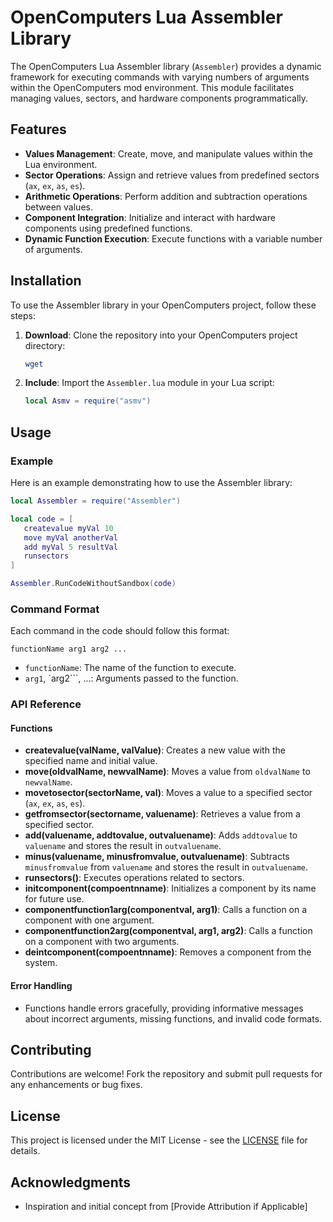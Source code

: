 # OpenComputers Lua Assembler Library

The OpenComputers Lua Assembler library (`Assembler`) provides a dynamic framework for executing commands with varying numbers of arguments within the OpenComputers mod environment. This module facilitates managing values, sectors, and hardware components programmatically.

## Features

- **Values Management**: Create, move, and manipulate values within the Lua environment.
- **Sector Operations**: Assign and retrieve values from predefined sectors (`ax`, `ex`, `as`, `es`).
- **Arithmetic Operations**: Perform addition and subtraction operations between values.
- **Component Integration**: Initialize and interact with hardware components using predefined functions.
- **Dynamic Function Execution**: Execute functions with a variable number of arguments.

## Installation

To use the Assembler library in your OpenComputers project, follow these steps:

1. **Download**: Clone the repository into your OpenComputers project directory:
   ```sh
   wget 
   ```

2. **Include**: Import the `Assembler.lua` module in your Lua script:
   ```lua
   local Asmv = require("asmv")
   ```

## Usage

### Example

Here is an example demonstrating how to use the Assembler library:

```lua
local Assembler = require("Assembler")

local code = [
   createvalue myVal 10
   move myVal anotherVal
   add myVal 5 resultVal
   runsectors
]

Assembler.RunCodeWithoutSandbox(code)
```

### Command Format

Each command in the code should follow this format:

```functionName arg1 arg2 ...```

- ```functionName```: The name of the function to execute.
- ```arg1```, `arg2```, ...: Arguments passed to the function.

### API Reference

#### Functions

- **createvalue(valName, valValue)**: Creates a new value with the specified name and initial value.
- **move(oldvalName, newvalName)**: Moves a value from `oldvalName` to `newvalName`.
- **movetosector(sectorName, val)**: Moves a value to a specified sector (`ax`, `ex`, `as`, `es`).
- **getfromsector(sectorname, valuename)**: Retrieves a value from a specified sector.
- **add(valuename, addtovalue, outvaluename)**: Adds `addtovalue` to `valuename` and stores the result in `outvaluename`.
- **minus(valuename, minusfromvalue, outvaluename)**: Subtracts `minusfromvalue` from `valuename` and stores the result in `outvaluename`.
- **runsectors()**: Executes operations related to sectors.
- **initcomponent(compoentnname)**: Initializes a component by its name for future use.
- **componentfunction1arg(componentval, arg1)**: Calls a function on a component with one argument.
- **componentfunction2arg(componentval, arg1, arg2)**: Calls a function on a component with two arguments.
- **deintcomponent(compoentnname)**: Removes a component from the system.

#### Error Handling

- Functions handle errors gracefully, providing informative messages about incorrect arguments, missing functions, and invalid code formats.

## Contributing

Contributions are welcome! Fork the repository and submit pull requests for any enhancements or bug fixes.

## License

This project is licensed under the MIT License - see the [LICENSE](LICENSE) file for details.

## Acknowledgments

- Inspiration and initial concept from [Provide Attribution if Applicable]
